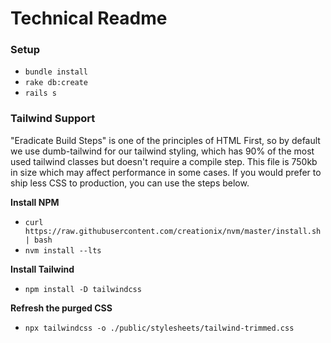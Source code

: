 # Technical Readme


### **Setup**

- `bundle install`
- `rake db:create`
- `rails s`


### Tailwind Support

"Eradicate Build Steps" is one of the principles of HTML First, so by default we use dumb-tailwind for our tailwind styling, which has 90% of the most used tailwind classes but doesn't require a compile step. This file is 750kb in size which may affect performance in some cases. If you would prefer to ship less CSS to production, you can use the steps below.

**Install NPM**

- `curl https://raw.githubusercontent.com/creationix/nvm/master/install.sh | bash`
- `nvm install --lts`

**Install Tailwind**

- `npm install -D tailwindcss`

**Refresh the purged CSS**

- `npx tailwindcss -o ./public/stylesheets/tailwind-trimmed.css`